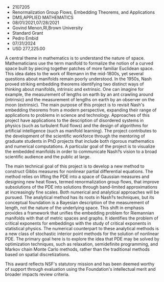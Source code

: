 
* 2107205
* Renormalization Group Flows, Embedding Theorems, and Applications
* DMS,APPLIED MATHEMATICS
* 08/01/2021,07/28/2021
* Govind Menon,RI,Brown University
* Standard Grant
* Pedro Embid
* 07/31/2024
* USD 277,225.00

A central theme in mathematics is to understand the nature of space.
Mathematicians use the term manifold to formalize the notion of a curved space
built by piecing together patches of more familiar Euclidean space. This idea
dates to the work of Riemann in the mid-1800s, yet several questions about
manifolds remain poorly understood. In the 1950s, Nash proved striking embedding
theorems identifying two distinct ways of thinking about manifolds, intrinsic
and extrinsic. One can imagine for example, the measurement of lengths on earth
by an ant crawling around (intrinsic) and the measurement of lengths on earth by
an observer on the moon (extrinsic). The main purpose of this project is to
revisit Nash's embedding theorems from a modern perspective, expanding their
range of applications to problems in science and technology. Approaches of this
project have applications to the description of disordered systems in physics
(such as turbulent fluid flows) and the design of algorithms for artificial
intelligence (such as manifold learning). The project contributes to the
development of the scientific workforce through the mentoring of graduate
students in PhD projects that include both rigorous mathematics and numerical
computations. A particular goal of the project is to visualize the embedded
manifolds in order to communicate Nash?s vision to a broad scientific audience
and the public at large.

The main technical goal of this project is to develop a new method to construct
Gibbs measures for nonlinear partial differential equations. The method relies
on lifting the PDE into a space of Gaussian measures and designing new heat
flows, termed renormalization group flows, that improve subsolutions of the PDE
into solutions through band-limited approximations at increasingly fine scales.
Both numerical and analytical approaches will be pursued. The analytical method
has its roots in Nash?s techniques, but its conceptual foundation is a Bayesian
description of the measurement of length, not the nature of the underlying
space. This shift in emphasis provides a framework that unifies the embedding
problem for Riemannian manifolds with that of metric spaces and graphs. It
identifies the problem of critical exponents for embeddings with the study of
critical exponents in statistical physics. The numerical counterpart to these
analytical methods is a new class of stochastic interior point methods for the
solution of nonlinear PDE. The primary goal here is to explore the idea that PDE
may be solved by optimization techniques, such as relaxation, semidefinite
programming, and Markov chain Monte Carlo methods, rather than the traditional
methods based on spatial discretizations.

This award reflects NSF's statutory mission and has been deemed worthy of
support through evaluation using the Foundation's intellectual merit and broader
impacts review criteria.
